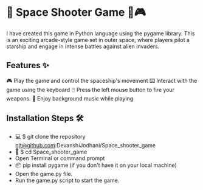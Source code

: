 # 🚀 Space Shooter Game 🚀🎮
I have created this game in Python language using the pygame library. This is an exciting arcade-style game set in outer space, where players pilot a starship and engage in intense battles against alien invaders.

## Features ✨
🎮 Play the game and control the spaceship's movement
⌨️ Interact with the game using the keyboard
🖱️ Press the left mouse button to fire your weapons.
🎵 Enjoy background music while playing

## Installation Steps 🛠️
- 💻 $ git clone the repository git@github.com:DevanshiJodhani/Space_shooter_game
- 📂 $ cd Space_shooter_game
- Open Terminal or command prompt
- 📦 pip install pygame (if you don't have it on your local machine)
- Open the game.py file.
- Run the game.py script to start the game.

